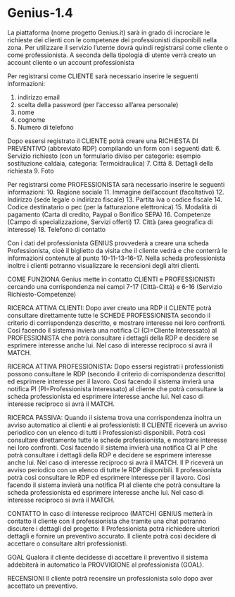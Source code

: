 # Genius-1.4
La piattaforma (nome progetto Genius.it) sarà in grado di incrociare le richieste dei clienti con le competenze dei professionisti disponibili nella zona.
Per utilizzare il servizio l’utente dovrà quindi registrarsi come cliente  o come professionista. A seconda della tipologia di utente verrà creato un account cliente o un account professionista

Per registrarsi come CLIENTE sarà necessario inserire le seguenti informazioni:
1. indirizzo email
2. scelta della password (per l’accesso all’area personale)
3. nome
4. cognome
5. Numero di telefono

Dopo essersi registrato il CLIENTE potrà creare una RICHIESTA DI PREVENTIVO (abbreviato RDP) compilando un form con i seguenti dati:
6. Servizio richiesto (con un formulario diviso per categorie: esempio sostituzione caldaia, categoria: Termoidraulica)
7. Città
8. Dettagli della richiesta
9. Foto

Per registrarsi come PROFESSIONISTA sarà necessario inserire le seguenti informazioni:
10. Ragione sociale
11. Immagine dell’account (facoltativo)
12. Indirizzo (sede legale o indirizzo fiscale)
13. Partita iva o codice fiscale
14. Codice destinatario o pec (per la fatturazione elettronica)
15. Modalità di pagamento (Carta di credito, Paypal o Bonifico SEPA)
16. Competenze (Campo di specializzazione, Servizi offerti) 
17. Città (area geografica di interesse)
18. Telefono di contatto

Con i dati del professionista GENIUS provvederà a creare una scheda Professionista, cioè il biglietto da visita che il cliente vedrà e che conterrà le informazioni contenute al punto 10-11-13-16-17. Nella scheda professionista inoltre i clienti potranno visualizzare le recensioni degli altri clienti.

COME FUNZIONA
Genius mette in contatto CLIENTI e PROFESSIONISTI cercando una corrispondenza nei campi 7-17 (Città-Città) e 6-16 (Servizio Richiesto-Competenze)

RICERCA ATTIVA CLIENTI:
Dopo aver creato una RDP il CLIENTE potrà consultare direttamente tutte le SCHEDE PROFESSIONISTA secondo il criterio di corrispondenza descritto, e mostrare interesse nei loro confronti. Così facendo il sistema invierà una notifica CI (CI=Cliente Interessato) al PROFESSIONISTA che potrà consultare i dettagli della RDP e decidere se esprimere interesse anche lui. Nel caso di  interesse reciproco si avrà il MATCH. 

RICERCA ATTIVA PROFESSIONISTA:
Dopo essersi registrati i professionisti possono consultare le RDP (secondo il criterio di corrispondenza descritto) ed esprimere interesse per il lavoro. Così facendo il sistema invierà una notifica PI (PI=Professionista Interessato) al cliente che potrà consultare la scheda professionista ed esprimere interesse anche lui. Nel caso di  interesse reciproco si avrà il MATCH. 

RICERCA PASSIVA:
Quando il sistema trova una corrispondenza inoltra un avviso automatico ai clienti e ai professionisti:
Il CLIENTE riceverà un avviso periodico con un elenco di tutti i Professionisti disponibili. Potrà così consultare direttamente tutte le schede professionista, e mostrare interesse nei loro confronti. Così facendo il sistema invierà una notifica CI al P che potrà consultare i dettagli della RDP e decidere se esprimere interesse anche lui. Nel caso di  interesse reciproco si avrà il MATCH. 
Il P riceverà un avviso periodico con un elenco di tutte le RDP disponibili. Il professionista potrà così  consultare le RDP ed esprimere interesse per il lavoro. Così facendo il sistema invierà una notifica PI al cliente che potrà consultare la scheda professionista ed esprimere interesse anche lui. Nel caso di  interesse reciproco si avrà il MATCH. 

CONTATTO
In caso di interesse reciproco (MATCH) GENIUS metterà in contatto il cliente con il professionista che tramite una chat potranno discutere i dettagli del progetto: Il Professionista potrà richiedere ulteriori dettagli e fornire un preventivo accurato. Il cliente potrà così decidere di accettare o consultare altri professionisti.

GOAL
Qualora il cliente decidesse di accettare il preventivo il sistema addebiterà in automatico la PROVVIGIONE al professionista (GOAL).

RECENSIONI
Il cliente potrà recensire un professionista solo dopo aver accettato un preventivo.
